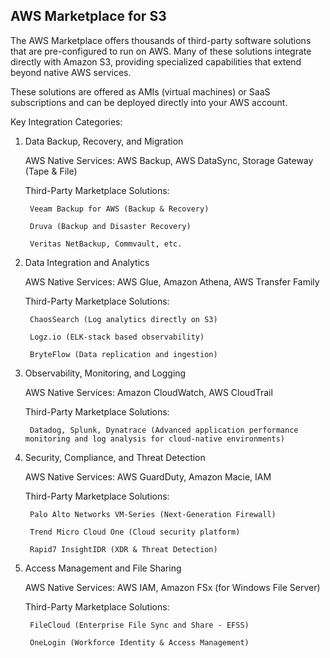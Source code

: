 ## AWS Marketplace for S3
The AWS Marketplace offers thousands of third-party software solutions that are pre-configured to run on AWS. Many of these solutions integrate directly with Amazon S3, providing specialized capabilities that extend beyond native AWS services.


These solutions are offered as AMIs (virtual machines) or SaaS subscriptions and can be deployed directly into your AWS account.

Key Integration Categories:

1. Data Backup, Recovery, and Migration

    AWS Native Services: AWS Backup, AWS DataSync, Storage Gateway (Tape & File)

    Third-Party Marketplace Solutions:

        Veeam Backup for AWS (Backup & Recovery)

        Druva (Backup and Disaster Recovery)

        Veritas NetBackup, Commvault, etc.

2. Data Integration and Analytics

    AWS Native Services: AWS Glue, Amazon Athena, AWS Transfer Family

    Third-Party Marketplace Solutions:

        ChaosSearch (Log analytics directly on S3)

        Logz.io (ELK-stack based observability)

        BryteFlow (Data replication and ingestion)

3. Observability, Monitoring, and Logging

    AWS Native Services: Amazon CloudWatch, AWS CloudTrail

    Third-Party Marketplace Solutions:

        Datadog, Splunk, Dynatrace (Advanced application performance monitoring and log analysis for cloud-native environments)

4. Security, Compliance, and Threat Detection

    AWS Native Services: AWS GuardDuty, Amazon Macie, IAM

    Third-Party Marketplace Solutions:

        Palo Alto Networks VM-Series (Next-Generation Firewall)

        Trend Micro Cloud One (Cloud security platform)

        Rapid7 InsightIDR (XDR & Threat Detection)

5. Access Management and File Sharing

    AWS Native Services: AWS IAM, Amazon FSx (for Windows File Server)

    Third-Party Marketplace Solutions:

        FileCloud (Enterprise File Sync and Share - EFSS)

        OneLogin (Workforce Identity & Access Management)